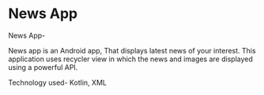 # News App
News App- 

News app is an Android app, That displays latest news of your interest. This application uses recycler view in which the news and images are displayed using a powerful API. 

Technology used- Kotlin, XML 

